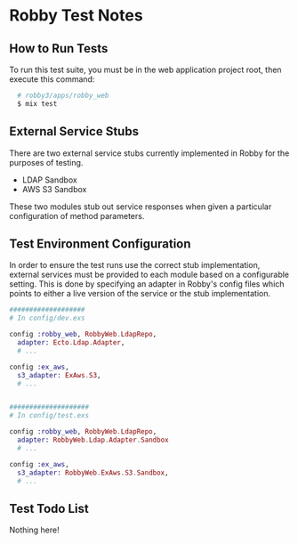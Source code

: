 # Robby Test Notes

## How to Run Tests

To run this test suite, you must be in the web application project root, then execute this command:
```bash
  # robby3/apps/robby_web
  $ mix test
```

## External Service Stubs

There are two external service stubs currently implemented in Robby for the purposes of testing.
  * LDAP Sandbox
  * AWS S3 Sandbox

These two modules stub out service responses when given a particular configuration of method parameters.

## Test Environment Configuration

In order to ensure the test runs use the correct stub implementation, external services must be provided
to each module based on a configurable setting.  This is done by specifying an adapter in Robby's config
files which points to either a live version of the service or the stub implementation.

```elixir
###################
# In config/dev.exs

config :robby_web, RobbyWeb.LdapRepo,
  adapter: Ecto.Ldap.Adapter,
  # ...

config :ex_aws,
  s3_adapter: ExAws.S3,
  # ...


####################
# In config/test.exs

config :robby_web, RobbyWeb.LdapRepo,
  adapter: RobbyWeb.Ldap.Adapter.Sandbox
  # ...

config :ex_aws,
  s3_adapter: RobbyWeb.ExAws.S3.Sandbox,
  # ...
```

## Test Todo List

Nothing here!
